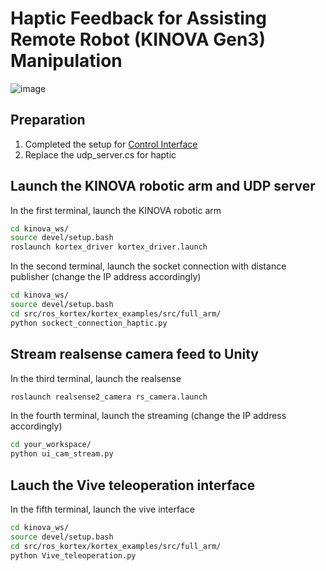 # Haptic Feedback for Assisting Remote Robot (KINOVA Gen3) Manipulation

![image](https://github.com/tclin0207/Haptic-AR/blob/main/Haptic/Haptic.jpg)

## Preparation
1. Completed the setup for [Control Interface](https://github.com/tclin0207/DAC/tree/main/Control-Interface)
2. Replace the udp_server.cs for haptic

## Launch the KINOVA robotic arm and UDP server
In the first terminal, launch the KINOVA robotic arm
```bash
cd kinova_ws/
source devel/setup.bash
roslaunch kortex_driver kortex_driver.launch
```
In the second terminal, launch the socket connection with distance publisher (change the IP address accordingly)
```bash
cd kinova_ws/
source devel/setup.bash
cd src/ros_kortex/kortex_examples/src/full_arm/
python sockect_connection_haptic.py
```
## Stream realsense camera feed to Unity
In the third terminal, launch the realsense
```bash
roslaunch realsense2_camera rs_camera.launch 
```
In the fourth terminal, launch the streaming (change the IP address accordingly)
```bash
cd your_workspace/
python ui_cam_stream.py
```
## Lauch the Vive teleoperation interface
In the fifth terminal, launch the vive interface
```bash
cd kinova_ws/
source devel/setup.bash
cd src/ros_kortex/kortex_examples/src/full_arm/
python Vive_teleoperation.py
```
